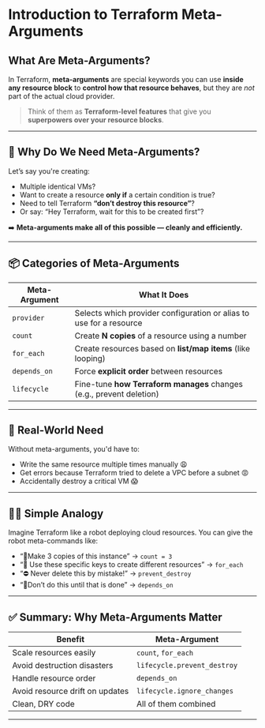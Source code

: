 
# Introduction to Terraform Meta-Arguments

## What Are Meta-Arguments?

In Terraform, **meta-arguments** are special keywords you can use **inside any resource block** to **control how that resource behaves**, but they are *not* part of the actual cloud provider.

> Think of them as **Terraform-level features** that give you **superpowers over your resource blocks**.

---

## 🔧 Why Do We Need Meta-Arguments?

Let’s say you're creating:

* Multiple identical VMs?
* Want to create a resource **only if** a certain condition is true?
* Need to tell Terraform **“don’t destroy this resource”**?
* Or say: “Hey Terraform, wait for this to be created first”?

➡️ **Meta-arguments make all of this possible — cleanly and efficiently.**

---

## 📦 Categories of Meta-Arguments

| Meta-Argument | What It Does                                                         |
| ------------- | -------------------------------------------------------------------- |
| `provider`    | Selects which provider configuration or alias to use for a resource                   |
| `count`       | Create **N copies** of a resource using a number                     |
| `for_each`    | Create resources based on **list/map items** (like looping)          |
| `depends_on`  | Force **explicit order** between resources                           |
| `lifecycle`   | Fine-tune **how Terraform manages** changes (e.g., prevent deletion) |

---

## 🎯 Real-World Need

Without meta-arguments, you'd have to:

* Write the same resource multiple times manually 😩
* Get errors because Terraform tried to delete a VPC before a subnet 😡
* Accidentally destroy a critical VM 😱

---

## 🧑‍🏫 Simple Analogy

Imagine Terraform like a robot deploying cloud resources.
You can give the robot meta-commands like:

* “🧍Make 3 copies of this instance” → `count = 3`
* “🔑 Use these specific keys to create different resources” → `for_each`
* “⛔ Never delete this by mistake!” → `prevent_destroy`
* “🚦Don’t do this until that is done” → `depends_on`

---

## ✅ Summary: Why Meta-Arguments Matter

| Benefit                         | Meta-Argument               |
| ------------------------------- | --------------------------- |
| Scale resources easily          | `count`, `for_each`         |
| Avoid destruction disasters     | `lifecycle.prevent_destroy` |
| Handle resource order           | `depends_on`                |
| Avoid resource drift on updates | `lifecycle.ignore_changes`  |
| Clean, DRY code                 | All of them combined        |

---
